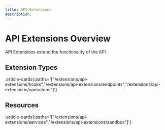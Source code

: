 ```yaml
---
title: API Extensions
description:
---
```


# API Extensions Overview

API Extensions extend the functionality of the API.

## Extension Types
:article-cards{:paths='["/extensions/api-extensions/hooks","/extensions/api-extensions/endpoints","/extensions/api-extensions/operations"]'}

## Resources
:article-cards{:paths='["/extensions/api-extensions/services","/extensions/api-extensions/sandbox"]'}
